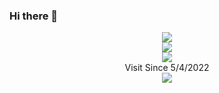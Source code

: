 ### Hi there 👋
<p align="center">
  <img src="https://github-profile-trophy.vercel.app/?username=Soviena&theme=nord"/><br/>
  <img src="https://github-readme-stats.vercel.app/api?username=Soviena&show_icons=true&theme=vue-dark"/><br/>
  <img src="https://github-readme-stats.vercel.app/api/top-langs/?username=Soviena&layout=compact&theme=vue-dark&hide=css,html"/><br/>Visit Since 5/4/2022<br/>
  <a href="https://count.getloli.com/"><img src="https://count.getloli.com/get/@:soviena.github.readme?theme=rule34"/></a><br/>
</p>
<!--
**Soviena/Soviena** is a ✨ _special_ ✨ repository because its `README.md` (this file) appears on your GitHub profile.

Here are some ideas to get you started:

- 🔭 I’m currently working on ...
- 🌱 I’m currently learning ...
- 👯 I’m looking to collaborate on ...
- 🤔 I’m looking for help with ...
- 💬 Ask me about ...
- 📫 How to reach me: ...
- 😄 Pronouns: ...
- ⚡ Fun fact: ...
-->
